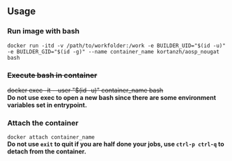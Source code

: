 ## Usage
### Run image with bash
```docker run -itd -v /path/to/workfolder:/work -e BUILDER_UID="$(id -u)" -e BUILDER_GID="$(id -g)" --name container_name kortanzh/aosp_nougat bash```
### ~~Execute bash in container~~
~~docker exec -it --user "$(id -u)" container_name bash~~  
**Do not use exec to open a new bash since there are some environment variables set in entrypoint.**
### Attach the container
```docker attach container_name```  
**Do not use ```exit``` to quit if you are half done your jobs, use ```ctrl-p ctrl-q``` to detach from the container.**
